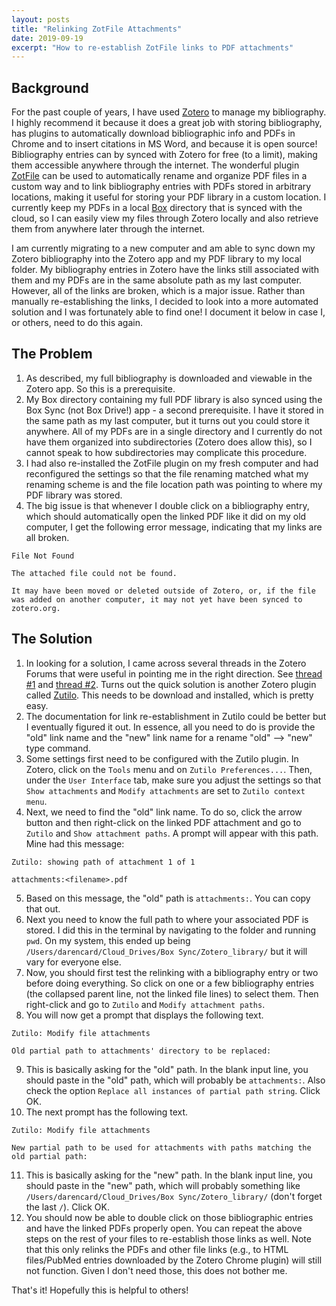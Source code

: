 ```yaml
---
layout: posts
title: "Relinking ZotFile Attachments"
date: 2019-09-19
excerpt: "How to re-establish ZotFile links to PDF attachments"
---
```


## Background

For the past couple of years, I have used [Zotero](https://www.zotero.org/) to manage my bibliography. I highly recommend it because it does a great job with storing bibliography, has plugins to automatically download bibliographic info and PDFs in Chrome and to insert citations in MS Word, and because it is open source! Bibliography entries can by synced with Zotero for free (to a limit), making them accessible anywhere through the internet. The wonderful plugin [ZotFile](http://zotfile.com/) can be used to automatically rename and organize PDF files in a custom way and to link bibliography entries with PDFs stored in arbitrary locations, making it useful for storing your PDF library in a custom location. I currently keep my PDFs in a local [Box](https://www.box.com/) directory that is synced with the cloud, so I can easily view my files through Zotero locally and also retrieve them from anywhere later through the internet.

I am currently migrating to a new computer and am able to sync down my Zotero bibliography into the Zotero app and my PDF library to my local folder. My bibliography entries in Zotero have the links still associated with them and my PDFs are in the same absolute path as my last computer. However, all of the links are broken, which is a major issue. Rather than manually re-establishing the links, I decided to look into a more automated solution and I was fortunately able to find one! I document it below in case I, or others, need to do this again.

## The Problem

1. As described, my full bibliography is downloaded and viewable in the Zotero app. So this is a prerequisite.
2. My Box directory containing my full PDF library is also synced using the Box Sync (not Box Drive!) app - a second prerequisite. I have it stored in the same path as my last computer, but it turns out you could store it anywhere. All of my PDFs are in a single directory and I currently do not have them organized into subdirectories (Zotero does allow this), so I cannot speak to how subdirectories may complicate this procedure.
3. I had also re-installed the ZotFile plugin on my fresh computer and had reconfigured the settings so that the file renaming matched what my renaming scheme is and the file location path was pointing to where my PDF library was stored.
4. The big issue is that whenever I double click on a bibliography entry, which should automatically open the linked PDF like it did on my old computer, I get the following error message, indicating that my links are all broken.

```
File Not Found

The attached file could not be found.

It may have been moved or deleted outside of Zotero, or, if the file was added on another computer, it may not yet have been synced to zotero.org.
```

## The Solution

1. In looking for a solution, I came across several threads in the Zotero Forums that were useful in pointing me in the right direction. See [thread #1](https://forums.zotero.org/discussion/64933/batching-editing-selected-file-links-with-zutilo) and [thread #2](https://forums.zotero.org/discussion/71618/scan-for-multiple-files-after-renaming-folder). Turns out the quick solution is another Zotero plugin called [Zutilo](https://github.com/willsALMANJ/Zutilo). This needs to be download and installed, which is pretty easy.
2. The documentation for link re-establishment in Zutilo could be better but I eventually figured it out. In essence, all you need to do is provide the "old" link name and the "new" link name for a rename "old" --> "new" type command.
3. Some settings first need to be configured with the Zutilo plugin. In Zotero, click on the `Tools` menu and on `Zutilo Preferences...`. Then, under the `User Interface` tab, make sure you adjust the settings so that `Show attachments` and `Modify attachments` are set to `Zutilo context menu`.
4. Next, we need to find the "old" link name. To do so, click the arrow button and then right-click on the linked PDF attachment and go to `Zutilo` and `Show attachment paths`. A prompt will appear with this path. Mine had this message:

```
Zutilo: showing path of attachment 1 of 1

attachments:<filename>.pdf
```

5. Based on this message, the "old" path is `attachments:`. You can copy that out.
6. Next you need to know the full path to where your associated PDF is stored. I did this in the terminal by navigating to the folder and running `pwd`. On my system, this ended up being `/Users/darencard/Cloud_Drives/Box Sync/Zotero_library/` but it will vary for everyone else.
7. Now, you should first test the relinking with a bibliography entry or two before doing everything. So click on one or a few bibliography entries (the collapsed parent line, not the linked file lines) to select them. Then right-click and go to `Zutilo` and `Modify attachment paths`.
8. You will now get a prompt that displays the following text.

```
Zutilo: Modify file attachments

Old partial path to attachments' directory to be replaced:
```

9. This is basically asking for the "old" path. In the blank input line, you should paste in the "old" path, which will probably be `attachments:`. Also check the option `Replace all instances of partial path string`. Click OK.
10. The next prompt has the following text.

```
Zutilo: Modify file attachments

New partial path to be used for attachments with paths matching the old partial path:
```

11. This is basically asking for the "new" path. In the blank input line, you should paste in the "new" path, which will probably something like `/Users/darencard/Cloud_Drives/Box Sync/Zotero_library/` (don't forget the last `/`). Click OK.
12. You should now be able to double click on those bibliographic entries and have the linked PDFs properly open. You can repeat the above steps on the rest of your files to re-establish those links as well. Note that this only relinks the PDFs and other file links (e.g., to HTML files/PubMed entries downloaded by the Zotero Chrome plugin) will still not function. Given I don't need those, this does not bother me.

That's it! Hopefully this is helpful to others!
